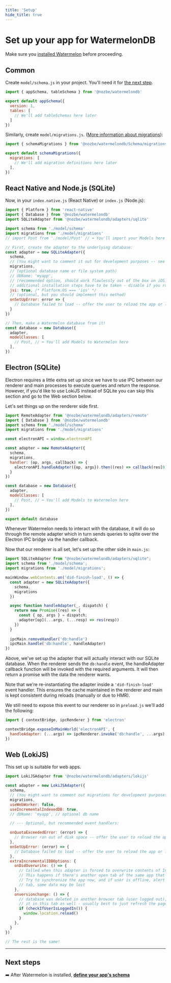 ```yaml
---
title: 'Setup'
hide_title: true
---
```


# Set up your app for WatermelonDB

Make sure you [installed Watermelon](./Installation.mdx) before proceeding.

## Common

Create `model/schema.js` in your project. You'll need it for [the next step](./Schema.md).

```js
import { appSchema, tableSchema } from '@nozbe/watermelondb'

export default appSchema({
  version: 1,
  tables: [
    // We'll add tableSchemas here later
  ]
})
```

Similarly, create `model/migrations.js`. ([More information about migrations](./Advanced/Migrations.md)):

```js
import { schemaMigrations } from '@nozbe/watermelondb/Schema/migrations'

export default schemaMigrations({
  migrations: [
    // We'll add migration definitions here later
  ],
})
```

## React Native and Node.js (SQLite)

Now, in your `index.native.js` (React Native) or `index.js` (Node.js):

```js
import { Platform } from 'react-native'
import { Database } from '@nozbe/watermelondb'
import SQLiteAdapter from '@nozbe/watermelondb/adapters/sqlite'

import schema from './model/schema'
import migrations from './model/migrations'
// import Post from './model/Post' // ⬅️ You'll import your Models here

// First, create the adapter to the underlying database:
const adapter = new SQLiteAdapter({
  schema,
  // (You might want to comment it out for development purposes -- see Migrations documentation)
  migrations,
  // (optional database name or file system path)
  // dbName: 'myapp',
  // (recommended option, should work flawlessly out of the box on iOS. On Android,
  // additional installation steps have to be taken - disable if you run into issues...)
  jsi: true, /* Platform.OS === 'ios' */
  // (optional, but you should implement this method)
  onSetUpError: error => {
    // Database failed to load -- offer the user to reload the app or log out
  }
})

// Then, make a Watermelon database from it!
const database = new Database({
  adapter,
  modelClasses: [
    // Post, // ⬅️ You'll add Models to Watermelon here
  ],
})
```

## Electron (SQLite)
Electron requires a little extra set up since we have to use IPC between our renderer and main processes to execute queries and return the response. However, if you'd like to use LokiJS instead of SQLite you can skip this section and go to the Web section below.

Let's set things up on the renderer side first.

```js
import RemoteAdapter from '@nozbe/watermelondb/adapters/remote'
import { Database } from '@nozbe/watermelondb'
import schema from './model/schema'
import migrations from './model/migrations'

const electronAPI = window.electronAPI

const adapter = new RemoteAdapter({
  schema,
  migrations,
  handler: (op, args, callback) => {
    electronAPI.handleAdapter({op, args}).then((res) => callback(res[0]))
  }
})

const database = new Database({
  adapter,
  modelClasses: [
    // Post, // ⬅️ You'll add Models to Watermelon here
  ],
})

export default database
```
Whenever Watermelon needs to interact with the database, it will do so through the remote adapter which in turn sends queries to sqlite over the Electron IPC bridge via the handler callback. 

Now that our renderer is all set, let's set up the other side in `main.js`:
```js
import SQLiteAdapter from "@nozbe/watermelondb/adapters/sqlite";
import schema from './model/schema'; 
import migrations from './model/migrations';

mainWindow.webContents.on('did-finish-load', () => {
  const adapter = new SQLiteAdapter({
    schema,
    migrations
  })

  async function handleAdapter(_, dispatch) {
    return new Promise((res) => {
      const { op, args } = dispatch;
      adapter[op](...args, (...resp) => res(resp))
    })
  }
  
  ipcMain.removeHandler('db:handle')
  ipcMain.handle('db:handle', handleAdapter)
})
```

Above, we've set up the adapter that will actually interact with our SQLite database. When the renderer sends the `db:handle` event, the handleAdapter callback function will be invoked with the required arguments. It will then return a promise with the data the renderer wants.

Note that we're re-instantiating the adapter inside a `'did-finish-load'` event handler. This ensures the cache maintained in the renderer and main is kept consistent during reloads (manually or due to HMR).

We still need to expose this event to our renderer so in `preload.js` we'll add the following:
```js
import { contextBridge, ipcRenderer } from 'electron'

contextBridge.exposeInMainWorld('electronAPI', {
  handleAdapter: (...args) => ipcRenderer.invoke('db:handle', ...args)
})
```

## Web (LokiJS)

This set up is suitable for web apps. 

```js
import LokiJSAdapter from '@nozbe/watermelondb/adapters/lokijs'

const adapter = new LokiJSAdapter({
  schema,
  // (You might want to comment out migrations for development purposes -- see Migrations documentation)
  migrations,
  useWebWorker: false,
  useIncrementalIndexedDB: true,
  // dbName: 'myapp', // optional db name

  // --- Optional, but recommended event handlers:

  onQuotaExceededError: (error) => {
    // Browser ran out of disk space -- offer the user to reload the app or log out
  },
  onSetUpError: (error) => {
    // Database failed to load -- offer the user to reload the app or log out
  },
  extraIncrementalIDBOptions: {
    onDidOverwrite: () => {
      // Called when this adapter is forced to overwrite contents of IndexedDB.
      // This happens if there's another open tab of the same app that's making changes.
      // Try to synchronize the app now, and if user is offline, alert them that if they close this
      // tab, some data may be lost
    },
    onversionchange: () => {
      // database was deleted in another browser tab (user logged out), so we must make sure we delete
      // it in this tab as well - usually best to just refresh the page
      if (checkIfUserIsLoggedIn()) {
        window.location.reload()
      }
    },
  }
})

// The rest is the same!
```

* * *

## Next steps

➡️ After Watermelon is installed, [**define your app's schema**](./Schema.md)
